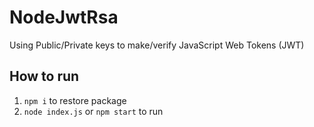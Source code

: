 # NodeJwtRsa

Using Public/Private keys to make/verify JavaScript Web Tokens (JWT)

## How to run

1. `npm i` to restore package
2. `node index.js` or `npm start` to run